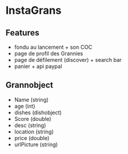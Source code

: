 # InstaGrans

## Features
- fondu au lancement + son COC
- page de profil des Grannies
- page de défilement (discover) + search bar
- panier + api paypal

## Grannobject
- Name (string)
- age (int)
- dishes (dishobject)
- Score (double)
- desc (string)
- location (string)
- price (double)
- urlPicture (string)


